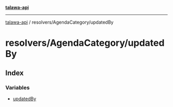 [**talawa-api**](../../../README.md)

***

[talawa-api](../../../modules.md) / resolvers/AgendaCategory/updatedBy

# resolvers/AgendaCategory/updatedBy

## Index

### Variables

- [updatedBy](variables/updatedBy.md)
